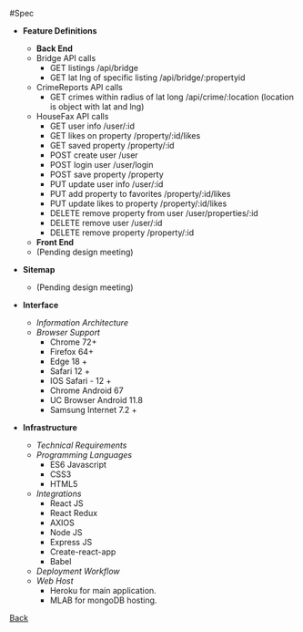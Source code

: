 #Spec
- **Feature Definitions**
    - __Back End__
    - Bridge API calls
        - GET listings /api/bridge
        - GET lat lng of specific listing /api/bridge/:propertyid
    - CrimeReports API calls
        - GET crimes within radius of lat long /api/crime/:location (location is object with lat and lng)
    - HouseFax API calls
        - GET user info /user/:id
        - GET likes on property /property/:id/likes
        - GET saved property /property/:id
        - POST create user /user
        - POST login user /user/login
        - POST save property /property
        - PUT update user info /user/:id
        - PUT add property to favorites /property/:id/likes
        - PUT update likes to property /property/:id/likes
        - DELETE remove property from user /user/properties/:id
        - DELETE remove user /user/:id
        - DELETE remove property /property/:id
    - __Front End__ 
    - (Pending design meeting)
- **Sitemap**
    - (Pending design meeting)
- **Interface**
    - _Information Architecture_
    - _Browser Support_
        - Chrome 72+
        - Firefox 64+
        - Edge 18 +
        - Safari 12 +
        - IOS Safari - 12 +
        - Chrome Android 67
        - UC Browser Android 11.8
        - Samsung Internet 7.2 +
        
- **Infrastructure**
    - _Technical Requirements_
    - _Programming Languages_
        - ES6 Javascript
        - CSS3
        - HTML5
    - _Integrations_
        - React JS
        - React Redux
        - AXIOS
        - Node JS
        - Express JS
        - Create-react-app
        - Babel
    - _Deployment Workflow_
    - _Web Host_
        - Heroku for main application.
        - MLAB for mongoDB hosting.

[Back](readme.md)
